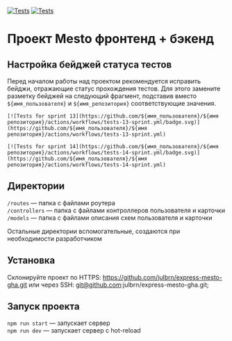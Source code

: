 [![Tests](https://github.com/julbrn/express-mesto-gha/actions/workflows/tests-13-sprint.yml/badge.svg)](https://github.com/julbrn/express-mesto-gha/actions/workflows/tests-13-sprint.yml) [![Tests](https://github.com/julbrn/express-mesto-gha/actions/workflows/tests-14-sprint.yml/badge.svg)](https://github.com/julbrn/express-mesto-gha/actions/workflows/tests-14-sprint.yml)

# Проект Mesto фронтенд + бэкенд

## Настройка бейджей статуса тестов

Перед началом работы над проектом рекомендуется исправить бейджи, отражающие статус прохождения
тестов.
Для этого замените разметку бейджей на следующий фрагмент, подставив вместо `${имя_пользователя}`
и `${имя_репозитория}` соответствующие значения.

```
[![Tests for sprint 13](https://github.com/${имя_пользователя}/${имя репозитория}/actions/workflows/tests-13-sprint.yml/badge.svg)](https://github.com/${имя_пользователя}/${имя репозитория}/actions/workflows/tests-13-sprint.yml) 

[![Tests for sprint 14](https://github.com/${имя_пользователя}/${имя репозитория}/actions/workflows/tests-14-sprint.yml/badge.svg)](https://github.com/${имя_пользователя}/${имя репозитория}/actions/workflows/tests-14-sprint.yml)
```

## Директории

`/routes` — папка с файлами роутера  
`/controllers` — папка с файлами контроллеров пользователя и карточки   
`/models` — папка с файлами описания схем пользователя и карточки

Остальные директории вспомогательные, создаются при необходимости разработчиком

## Установка

Склонируйте проект по HTTPS: https://github.com/julbrn/express-mesto-gha.git или через SSH:
git@github.com:julbrn/express-mesto-gha.git;

## Запуск проекта

`npm run start` — запускает сервер   
`npm run dev` — запускает сервер с hot-reload
